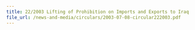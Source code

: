 ```yaml
---
title: 22/2003 Lifting of Prohibition on Imports and Exports to Iraq
file_url: /news-and-media/circulars/2003-07-08-circular222003.pdf
---
```

